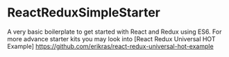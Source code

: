 # ReactReduxSimpleStarter

A very basic boilerplate to get started with React and Redux using ES6.
For more advance starter kits you may look into [React Redux Universal HOT Example] https://github.com/erikras/react-redux-universal-hot-example


```
